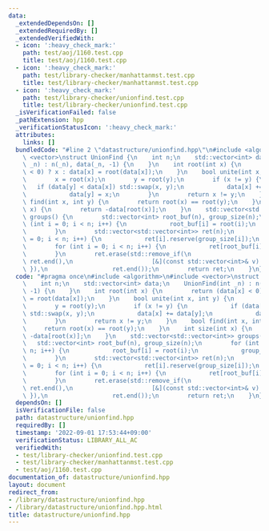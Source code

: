 ```yaml
---
data:
  _extendedDependsOn: []
  _extendedRequiredBy: []
  _extendedVerifiedWith:
  - icon: ':heavy_check_mark:'
    path: test/aoj/1160.test.cpp
    title: test/aoj/1160.test.cpp
  - icon: ':heavy_check_mark:'
    path: test/library-checker/manhattanmst.test.cpp
    title: test/library-checker/manhattanmst.test.cpp
  - icon: ':heavy_check_mark:'
    path: test/library-checker/unionfind.test.cpp
    title: test/library-checker/unionfind.test.cpp
  _isVerificationFailed: false
  _pathExtension: hpp
  _verificationStatusIcon: ':heavy_check_mark:'
  attributes:
    links: []
  bundledCode: "#line 2 \"datastructure/unionfind.hpp\"\n#include <algorithm>\n#include\
    \ <vector>\nstruct UnionFind {\n    int n;\n    std::vector<int> data;\n    UnionFind(int\
    \ _n) : n(_n), data(_n, -1) {\n    }\n    int root(int x) {\n        return (data[x]\
    \ < 0) ? x : data[x] = root(data[x]);\n    }\n    bool unite(int x, int y) {\n\
    \        x = root(x);\n        y = root(y);\n        if (x != y) {\n         \
    \   if (data[y] < data[x]) std::swap(x, y);\n            data[x] += data[y];\n\
    \            data[y] = x;\n        }\n        return x != y;\n    }\n    bool\
    \ find(int x, int y) {\n        return root(x) == root(y);\n    }\n    int size(int\
    \ x) {\n        return -data[root(x)];\n    }\n    std::vector<std::vector<int>>\
    \ groups() {\n        std::vector<int> root_buf(n), group_size(n);\n        for\
    \ (int i = 0; i < n; i++) {\n            root_buf[i] = root(i);\n            group_size[root_buf[i]]++;\n\
    \        }\n        std::vector<std::vector<int>> ret(n);\n        for (int i\
    \ = 0; i < n; i++) {\n            ret[i].reserve(group_size[i]);\n        }\n\
    \        for (int i = 0; i < n; i++) {\n            ret[root_buf[i]].push_back(i);\n\
    \        }\n        ret.erase(std::remove_if(\n                      ret.begin(),\
    \ ret.end(),\n                      [&](const std::vector<int>& v) { return v.empty();\
    \ }),\n                  ret.end());\n        return ret;\n    }\n};\n"
  code: "#pragma once\n#include <algorithm>\n#include <vector>\nstruct UnionFind {\n\
    \    int n;\n    std::vector<int> data;\n    UnionFind(int _n) : n(_n), data(_n,\
    \ -1) {\n    }\n    int root(int x) {\n        return (data[x] < 0) ? x : data[x]\
    \ = root(data[x]);\n    }\n    bool unite(int x, int y) {\n        x = root(x);\n\
    \        y = root(y);\n        if (x != y) {\n            if (data[y] < data[x])\
    \ std::swap(x, y);\n            data[x] += data[y];\n            data[y] = x;\n\
    \        }\n        return x != y;\n    }\n    bool find(int x, int y) {\n   \
    \     return root(x) == root(y);\n    }\n    int size(int x) {\n        return\
    \ -data[root(x)];\n    }\n    std::vector<std::vector<int>> groups() {\n     \
    \   std::vector<int> root_buf(n), group_size(n);\n        for (int i = 0; i <\
    \ n; i++) {\n            root_buf[i] = root(i);\n            group_size[root_buf[i]]++;\n\
    \        }\n        std::vector<std::vector<int>> ret(n);\n        for (int i\
    \ = 0; i < n; i++) {\n            ret[i].reserve(group_size[i]);\n        }\n\
    \        for (int i = 0; i < n; i++) {\n            ret[root_buf[i]].push_back(i);\n\
    \        }\n        ret.erase(std::remove_if(\n                      ret.begin(),\
    \ ret.end(),\n                      [&](const std::vector<int>& v) { return v.empty();\
    \ }),\n                  ret.end());\n        return ret;\n    }\n};"
  dependsOn: []
  isVerificationFile: false
  path: datastructure/unionfind.hpp
  requiredBy: []
  timestamp: '2022-09-01 17:53:44+09:00'
  verificationStatus: LIBRARY_ALL_AC
  verifiedWith:
  - test/library-checker/unionfind.test.cpp
  - test/library-checker/manhattanmst.test.cpp
  - test/aoj/1160.test.cpp
documentation_of: datastructure/unionfind.hpp
layout: document
redirect_from:
- /library/datastructure/unionfind.hpp
- /library/datastructure/unionfind.hpp.html
title: datastructure/unionfind.hpp
---
```


